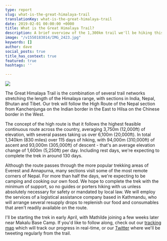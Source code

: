 ```yaml
---
type: report
slug: what-is-the-great-himalaya-trail
translationKey: what-is-the-great-himalaya-trail
date: 2019-02-01 00:00:00 +0000
title: What is the Great Himalaya Trail?
description: A brief overview of the 1,300km trail we'll be hiking this summer.
image: "/v1550183014/IMG_2423.jpg"
keywords: []
author: dave
social_posts: true
title_has_context: true
featured: true
hashtags: ''

---
```

![](https://res.cloudinary.com/wildernessprime/image/upload/w_1600,dpr_auto/v1550183229/overview-map-5000.jpg)

The Great Himalaya Trail is the combination of several trail networks stretching the length of the Himalaya range, with sections in India, Nepal, Bhutan and Tibet. Our trek will follow the High Route of the Nepal section from Kanchenjunga on the Indian border in the East to Hilsa on the Chinese border in the West.

The concept of the high route is that it follows the highest feasible continuous route across the country, averaging 3,750m (12,000ft) of elevation, with several passes taking us over 6,100m (20,000ft). In total 1,340km (830 miles) over 115 days of hiking, with 94,000m (310,000ft) of ascent and 93,000m (305,000ft) of descent - that's an average elevation change of 1,600m (5,250ft) per day. Including rest days, we're expecting to complete the trek in around 130 days.

Although the route passes through the more popular trekking areas of Everest and Annapurna, many sections visit some of the most remote corners of Nepal. For more than half the days, we're expecting to be camping and cooking our own food. We hope to complete the trek with the minimum of support, so no guides or porters hiking with us unless absolutely necessary for safety or mandated by local law. We will employ the services of a logistical assistance company based in Kathmandu, who will arrange several resupply drops to replenish our food and consumables that aren't readily available on the route.

I'll be starting the trek in early April, with Mathilde joining a few weeks later near Makalu Base Camp. If you'd like to follow along, check out our [tracking map](/expeditions/great-himalaya-trail/tracking/) which will track our progress in real-time, or our [Twitter](https://twitter.com/wildernessprime) where we'll be tweeting regularly from the trail.